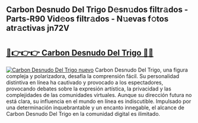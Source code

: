 ## Carbon Desnudo Del Trigo D𝚎sn𝚞dos filtr𝚊dos - Parts-R90 Vid𝚎os filtr𝚊dos - N𝚞evas f𝚘tos atr𝚊ctivas jn72V

# <h2><a href="http://mb2tx7m.tromn.icu/?c=Carbon+Desnudo+Del+Trigo">🔗👉👉👉 Carbon Desnudo Del Trigo 🔗🔗</a></h2>

[![Carbon Desnudo Del Trigo nuevo](https://i.imgur.com/pEAQMta.gif)](http://mb2tx7m.tromn.icu/?c=Carbon+Desnudo+Del+Trigo)
Carbon Desnudo Del Trigo, una figura compleja y polarizadora, desafía la comprensión fácil. Su personalidad distintiva en línea ha cautivado y provocado a los espectadores, provocando debates sobre la expresión artística, la privacidad y las complejidades de las comunidades virtuales. Aunque su dirección futura no está clara, su influencia en el mundo en línea es indiscutible. Impulsado por una determinación inquebrantable y un encanto innegable, el alcance de Carbon Desnudo Del Trigo en la comunidad digital es ilimitado.
